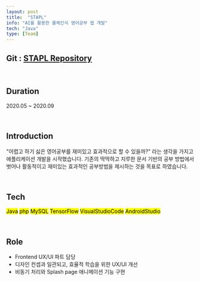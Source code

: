 ```yaml
---
layout: post
title:  "STAPL"
info: "AI를 활용한 물체인식 영어공부 앱 개발"
tech: "Java"
type: [Team]
---
```

## Git : [STAPL Repository](https://github.com/Jaekeun-Lee/stapl-capstone-design)

<br/>

## Duration
2020.05 ~ 2020.09

<br/>

## Introduction
"어렵고 하기 싫은 영어공부를 재미있고 효과적으로 할 수 있을까?" 라는 생각을 가지고 애플리케이션 개발을 시작했습니다. 기존의 딱딱하고 지루한 문서 기반의 공부 방법에서 벗어나 활동적이고 재미있는 효과적인 공부방법을 제시하는 것을 목표로 하였습니다.

<br/>

## Tech
<mark>Java</mark> <mark>php</mark> <mark>MySQL</mark> <mark>TensorFlow</mark> <mark>VisualStudioCode</mark> <mark>AndroidStudio</mark>  


<br/>

## Role
* Frontend UX/UI 파트 담당
* 디자인 컨셉과 일관되고, 효율적 학습을 위한 UX/UI 개선
* 비동기 처리와 Splash page 애니메이션 기능 구현


